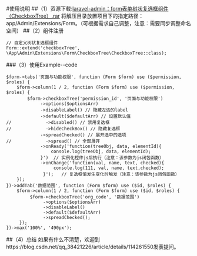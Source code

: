#使用说明
##（1）资源下载:[laravel-admin：form表单树状复选框组件（CheckboxTree）.rar](https://download.csdn.net/download/qq_38421226/15501607)
将解压目录放置项目下的指定路径：app/Admin/Extensions/Form。（可根据需求自己调整，注意：需要同步调整命名空间）
##（2）组件注册
```angular2
// 自定义树状复选框组件
Form::extend('checkboxTree', \App\Admin\Extensions\Form\CheckboxTree\CheckboxTree::class);
```
###（3）使用Example--code
```angular2
$form->tabs('页面与功能权限', function (Form $form) use ($permission, $roles) {
    $form->column(1 / 2, function (Form $form) use ($permission, $roles) {
        $form->checkboxTree('permission_id', '页面与功能权限')
             ->options($optionsArr)
             ->disableLabel() // 隐藏左边的label
             ->default($defaultArr) // 设置默认值
//             ->disabled() // 禁用复选框
//             ->hideCheckBox() // 隐藏复选框
             ->spreadChecked() // 展开选中的选项
//             ->spread() // 全部展开
             ->onReady('function(treeObj, data, elementId){
                 console.log(treeObj, data, elementId);       
             }')  // 实例化控件js后执行（注意：该参数为js闭包函数）
             ->onChange('function(val, name, text, checked){
                  console.log(111, val, name, text,checked);
              }');   // 复选框值发生变化时触发（注意：该参数为js闭包函数）
    });
})->addTab('数据范围', function (Form $form) use ($id, $roles) {
    $form->column(1 / 2, function (Form $form) use ($id, $roles) {
         $form->checkboxTree('org_code', '数据范围')
              ->options($optionsArr)
              ->disableLabel()
              ->default($defaultArr)
              ->spreadChecked();
     });
})->max('100%', '490px');
```
##（4）总结
如果有什么不清楚，欢迎到https://blog.csdn.net/qq_38421226/article/details/114261550发表提问。

